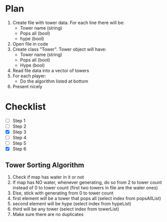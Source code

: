 # Plan
1. Create file with tower data. For each line there will be:
   - Tower name (string)
   - Pops all (bool)
   - hype (bool)
2. Open file in code
3. Create class "Tower". Tower object will have:
   - Tower name (string)
   - Pops all (bool)
   - Hype (bool)
4. Read file data into a vector of towers
5. For each player:
   - Do the algorithm listed at bottom
6. Present nicely

# Checklist
- [ ] Step 1
- [ ] Step 2
- [x] Step 3
- [ ] Step 4
- [ ] Step 5
- [x] Step 6

## Tower Sorting Algorithm
1. Check if map has water in it or not
2. If map has NO water, whenever generating, do so from 2 to tower count instead of 0 to tower count (first two towers in file are the water ones)
3. Else, stick with generating from 0 to tower count
4. first element will be a tower that pops all (select index from popsAllList)
5. second element will be hype (select index from hypeList)
6. third will be any tower (select index from towerList)
7. Make sure there are no duplicates
